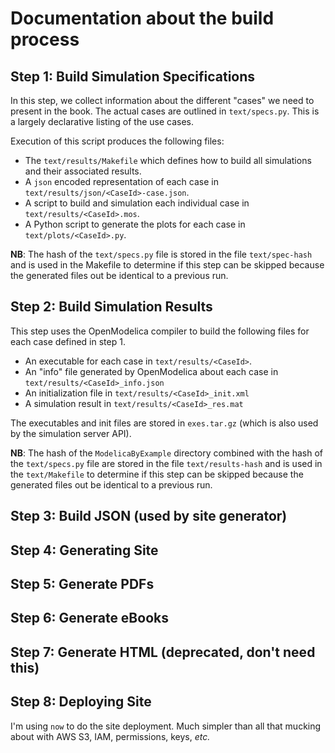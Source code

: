 # Documentation about the build process

## Step 1: Build Simulation Specifications

In this step, we collect information about the different "cases" we need to
present in the book. The actual cases are outlined in `text/specs.py`. This is
a largely declarative listing of the use cases.

Execution of this script produces the following files:

-   The `text/results/Makefile` which defines how to build all simulations and
    their associated results.
-   A `json` encoded representation of each case in `text/results/json/<CaseId>-case.json`.
-   A script to build and simulation each individual case in `text/results/<CaseId>.mos`.
-   A Python script to generate the plots for each case in `text/plots/<CaseId>.py`.

**NB**: The hash of the `text/specs.py` file is stored in the file
`text/spec-hash` and is used in the Makefile to determine if this step can be
skipped because the generated files out be identical to a previous run.

## Step 2: Build Simulation Results

This step uses the OpenModelica compiler to build the following files for each
case defined in step 1.

-   An executable for each case in `text/results/<CaseId>`.
-   An "info" file generated by OpenModelica about each case in `text/results/<CaseId>_info.json`
-   An initialization file in `text/results/<CaseId>_init.xml`
-   A simulation result in `text/results/<CaseId>_res.mat`

The executables and init files are stored in `exes.tar.gz` (which is also used
by the simulation server API).

**NB**: The hash of the `ModelicaByExample` directory combined with the hash of
the `text/specs.py` file are stored in the file `text/results-hash` and is used
in the `text/Makefile` to determine if this step can be skipped because the
generated files out be identical to a previous run.

## Step 3: Build JSON (used by site generator)

## Step 4: Generating Site

## Step 5: Generate PDFs

## Step 6: Generate eBooks

## Step 7: Generate HTML (deprecated, don't need this)

## Step 8: Deploying Site

I'm using `now` to do the site deployment. Much simpler than all that mucking
about with AWS S3, IAM, permissions, keys, _etc._
